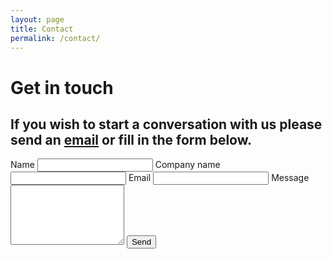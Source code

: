```yaml
---
layout: page
title: Contact
permalink: /contact/
---
```


<div class="header-block resource">
    <h1 class="page-header">Get in touch</h1>
    <h2 class="page-subheader">If you wish to start a conversation with us please send an <a href="mailto:hello@gratisdesign.co.uk">email</a> or fill in the form below.</h2>
</div>
<form action="https://formspree.io/hello@gratisdesign.co.uk" method="POST">
    <label>Name</label>
    <input type="text" name="name">
    <label>Company name</label>
    <input type="text" name="name">
    <label>Email</label>
    <input type="email" name="_replyto">
    <label>Message</label>
    <textarea rows="6" name="message"></textarea>
    <input class="button button-default" type="submit" value="Send">
</form> 
<script>
window.sr = ScrollReveal();
sr.reveal('.page-header', {duration: 1000});
sr.reveal('.page-subheader', {duration: 1300});
</script>
